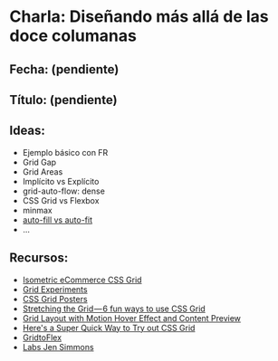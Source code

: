 # Charla: Diseñando más allá de las doce columanas

## Fecha: (pendiente)
## Título: (pendiente)

## Ideas:

* Ejemplo básico con FR
* Grid Gap
* Grid Areas
* Implícito vs Explícito
* grid-auto-flow: dense
* CSS Grid vs Flexbox
* minmax
* [auto-fill vs auto-fit](https://css-tricks.com/auto-sizing-columns-css-grid-auto-fill-vs-auto-fit/)
* ...

## Recursos:

* [Isometric eCommerce CSS Grid](https://codepen.io/andybarefoot/pen/PBPrex/)
* [Grid Experiments](https://codepen.io/collection/DapBxW/2/#)
* [CSS Grid Posters](https://codepen.io/collection/nryRgw/#)
* [Stretching the Grid — 6 fun ways to use CSS Grid](https://medium.com/@andybarefoot/stretching-the-grid-5-fun-ways-to-use-css-grid-5931166f467f)
* [Grid Layout with Motion Hover Effect and Content Preview](https://tympanus.net/Development/GridLayoutMotion/)
* [Here's a Super Quick Way to Try out CSS Grid](http://jensimmons.com/post/aug-15-2017/heres-super-quick-way-try-out-css-grid)
* [GridtoFlex](https://www.gridtoflex.com/)
* [Labs Jen Simmons](https://labs.jensimmons.com/)
